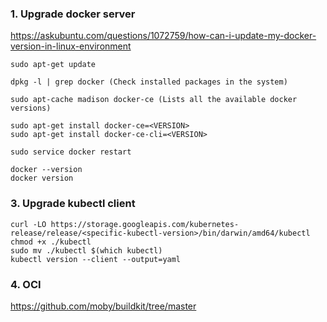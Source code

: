 ### 1. Upgrade docker server

https://askubuntu.com/questions/1072759/how-can-i-update-my-docker-version-in-linux-environment
```shell
sudo apt-get update

dpkg -l | grep docker (Check installed packages in the system)

sudo apt-cache madison docker-ce (Lists all the available docker versions)

sudo apt-get install docker-ce=<VERSION>
sudo apt-get install docker-ce-cli=<VERSION>

sudo service docker restart

docker --version
docker version
```


### 3. Upgrade kubectl client

```shell
curl -LO https://storage.googleapis.com/kubernetes-release/release/<specific-kubectl-version>/bin/darwin/amd64/kubectl
chmod +x ./kubectl
sudo mv ./kubectl $(which kubectl)
kubectl version --client --output=yaml
```

### 4. OCI

https://github.com/moby/buildkit/tree/master
```shell

```